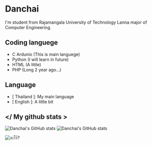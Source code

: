 # Danchai

I'm student from Rajamangala University of Technology Lanna major of Computer Engineering.

## Coding languege

- C Ardunio (This is main languege)
- Python (I will learn in future)
- HTML (A little)
- PHP (Long 2 year ago...)

## Language

- [ Thailand ]: My main language
- [ English ]: A little bit

## </ My github stats >

![Danchai's GitHub stats](https://github-readme-stats.vercel.app/api?username=Sudanchai&show_icons=true&theme=tokyonight)
![Danchai's GitHub stats](https://github-readme-stats.vercel.app/api/top-langs/?username=Sudanchai&langs_count=5&theme=tokyonight)

![อะไร๊?](https://c.tenor.com/MnkpnVCLcb0AAAAC/keqing-dance.gif)
